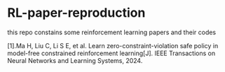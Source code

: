 # RL-paper-reproduction
this repo constains some reinforcement learning papers and their codes

[1].Ma H, Liu C, Li S E, et al. Learn zero-constraint-violation safe policy in model-free constrained reinforcement learning[J]. IEEE Transactions on Neural Networks and Learning Systems, 2024.